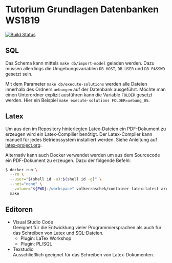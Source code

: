 # Tutorium Grundlagen Datenbanken WS1819

[![Build Status](https://drone.cryptic.systems/api/badges/fh-trier/tgdb_ws1819l/status.svg)](https://drone.cryptic.systems/fh-trier/tgdb_ws1819l)

## SQL

Das Schema kann mittels `make db/import-model` geladen werden. Dazu müssen
allerdings die Umgebungsvariablen `DB_HOST`, `DB_USER` und `DB_PASSWD`
gesetzt sein.

Mit dem Parameter `make db/execute-solutions` werden alle Dateien innerhalb des
Ordners `uebungen` auf der Datenbank ausgeführt. Möchte man einen Unterordner
explizit ausführen kann die Variable `FOLDER` gesetzt werden. Hier ein Beispiel
`make execute-solutions FOLDER=uebung_05`.

## Latex

Um aus den im Repository hinterlegten Latex-Dateien ein PDF-Dokument zu erzeugen
wird ein Latex-Compilier benötigt. Der Latex-Compiler kann manuell für jedes
Betriebssystem installiert werden. Siehe Anleitung auf
[latex-project.org](https://www.latex-project.org/get/).

Alternativ kann auch Docker verwendet werden um aus dem Sourcecode ein
PDF-Dokument zu erzeugen. Dazu der folgende Befehl:

```bash
$ docker run \
  --rm \
  --user="$(shell id -u):$(shell id -g)" \
  --net="none" \
  --volume="${PWD}:/workspace" volkerraschek/container-latex:latest-archlinux \
  make
```

## Editoren

+ Visual Studio Code \
  Geeignet für die Entwicklung vieler Programmiersprachen als auch für das
  Schreiben von Latex und SQL-Dateien.
  + Plugin: LaTex Workshop
  + Plugin: PL/SQL
+ Texstudio \
  Ausschließlich geeignet für das Schreiben von Latex-Dokumenten.
